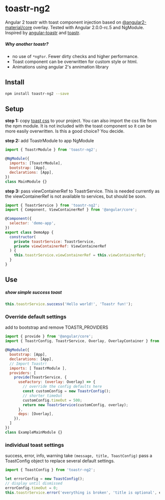 # toastr-ng2
Angular 2 toastr with toast component injection based on [@angular2-material/core](https://github.com/angular/material2) overlay.
Tested with Angular 2.0.0-rc.5 and NgModule. Inspired by [angular-toastr](https://github.com/Foxandxss/angular-toastr) and [toastr](https://github.com/CodeSeven/toastr).

##### Why another toastr?
- no use of `*ngFor`. Fewer dirty checks and higher performance.
- Toast component can be overwritten for custom style or html.
- Animations using angular 2's annimation library

## Install  
```bash
npm install toastr-ng2 --save
```  
## Setup  
__step 1:__ copy [toast css](https://github.com/scttcper/toastr-ng2/blob/master/src/demo-app/demo-app.scss) to your project. You can also import the css file from the npm module. It is not included with the toast component so it can be more easily overwritten. Is this a good choice? You decide.

__step 2:__ add ToastrModule to app NgModule
```javascript
import { ToastrModule } from 'toastr-ng2';

@NgModule({
  imports: [ToastrModule],
  bootstrap: [App],
  declarations: [App],
})
class MainModule {}
```  
__step 3:__ pass viewContainerRef to ToastrService. This is needed currently as the viewContainerRef is not available to services, but should be soon.  
```javascript
import { ToastrService } from 'toastr-ng2';
import { Component, ViewContainerRef } from '@angular/core';

@Component({
  selector: 'demo-app',
})
export class DemoApp {
  constructor(
    private toastrService: ToastrService,
    private viewContainerRef: ViewContainerRef
  ) {
    this.toastrService.viewContainerRef = this.viewContainerRef;
  }
}
```
## Use
##### show simple success toast
```javascript
this.toastrService.success('Hello world!', 'Toastr fun!');
```

### Override default settings
add to bootstrap and remove TOASTR_PROVIDERS
```javascript
import { provide } from '@angular/core';
import { ToastrConfig, ToastrService, Overlay, OverlayContainer } from 'toastr-ng2';

@NgModule({
  bootstrap: [App],
  declarations: [App],
  // Import Toastr!
  imports: [ ToastrModule ],
  providers: [
    provide(ToastrService, {
      useFactory: (overlay: Overlay) => {
        // override the config defaults here
        const customConfig = new ToastrConfig();
        // shorter timeOut
        customConfig.timeOut = 500;
        return new ToastrService(customConfig, overlay);
      },
      deps: [Overlay],
    }),
  ]
})
class ExampleMainModule {}
```


### individual toast settings
success, error, info, warning take ```(message, title, ToastConfig)``` pass a ToastConfig object to replace several default settings.
```javascript
import { ToastConfig } from 'toastr-ng2';

let errorConfig = new ToastConfig();
// display until dismissed
errorConfig.timeOut = 0;
this.toastrService.error('everything is broken', 'title is optional', errorConfig);
```
